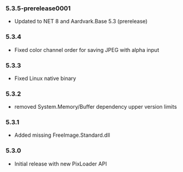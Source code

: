 ### 5.3.5-prerelease0001
- Updated to NET 8 and Aardvark.Base 5.3 (prerelease)

### 5.3.4
- Fixed color channel order for saving JPEG with alpha input

### 5.3.3
- Fixed Linux native binary

### 5.3.2
- removed System.Memory/Buffer dependency upper version limits

### 5.3.1
- Added missing FreeImage.Standard.dll

### 5.3.0
- Initial release with new PixLoader API